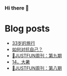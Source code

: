 ### Hi there 👋

<!--
**rebron1900/rebron1900** is a ✨ _special_ ✨ repository because its `README.md` (this file) appears on your GitHub profile.

Here are some ideas to get you started:

- 🔭 I’m currently working on ...
- 🌱 I’m currently learning ...
- 👯 I’m looking to collaborate on ...
- 🤔 I’m looking for help with ...
- 💬 Ask me about ...
- 📫 How to reach me: ...
- 😄 Pronouns: ...
- ⚡ Fun fact: ...
-->



# Blog posts
<!-- BLOG-POST-LIST:START -->
- [33岁的旅行](https://1900.live/33sui-de-lu-xing/)
- [如何对抗自己？](https://1900.live/ru-he-dui-kang-zi-ji/)
- [🤣JUSTFUN周刊：第九期](https://1900.live/justfunzhou-kan-di-jiu-qi/)
- [14，大暑](https://1900.live/14-da-shu/)
- [🤣JUSTFUN周刊：第八期](https://1900.live/justfunzhou-kan-di-ba-qi/)
<!-- BLOG-POST-LIST:END -->
